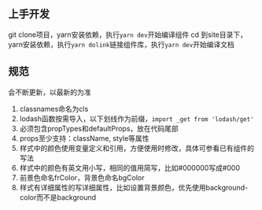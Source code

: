 ## 上手开发
git clone项目，yarn安装依赖，执行`yarn dev`开始编译组件
cd 到site目录下，yarn安装依赖，执行`yarn dolink`链接组件库，执行`yarn dev`开始编译文档

## 规范
会不断更新，以最新的为准

1. classnames命名为cls
2. lodash函数按需导入，以下划线作为前缀，`import _get from 'lodash/get'`
3. 必须包含propTypes和defaultProps，放在代码尾部
4. props至少支持：className, style等属性
5. 样式中的颜色使用变量定义和引用，方便使用时修改，具体可参看已有组件的写法
6. 样式中的颜色有英文用小写，相同的值用简写，比如#000000写成#000
7. 前景色命名frColor，背景色命名bgColor
8. 样式有详细属性的写详细属性，比如设置背景颜色，优先使用background-color而不是background